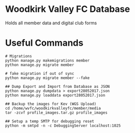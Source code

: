 # Woodkirk Valley FC Database

Holds all member data and digital club forms 

# Useful Commands
```
# Migrations
python manage.py makemigrations member
python manage.py migrate member

# fake migration if out of sync
python manage.py migrate member --fake

## Dump Export and Import from Database as JSON
python manage.py dumpdata > export28052017.json
python manage.py loaddata export28052017.json

## Backup the images for Kev (WGS Upload)
cd /home/wvfc/woodkirkvalleyfc/member/media
tar -zcvf profile_images.tar.gz profile_images

## Setup a temp SMTP for debugging reset
python -m smtpd -n -c DebuggingServer localhost:1025
